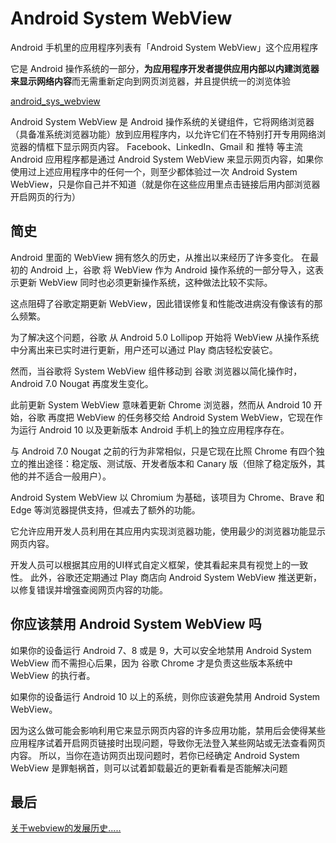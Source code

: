 # Android System WebView



Android 手机里的应用程序列表有「Android System WebView」这个应用程序

它是 Android 操作系统的一部分，**为应用程序开发者提供应用内部以内建浏览器来显示网络内容**而无需重新定向到网页浏览器，并且提供统一的浏览体验

[android_sys_webview](/study/imgs/android_sys_webview.jpg)


Android System WebView 是 Android 操作系统的关键组件，它将网络浏览器（具备准系统浏览器功能）放到应用程序内，以允许它们在不特别打开专用网络浏览器的情框下显示网页内容。 Facebook、LinkedIn、Gmail 和 推特 等主流 Android 应用程序都是通过 Android System WebView 来显示网页内容，如果你使用过上述应用程序中的任何一个，则至少都体验过一次 Android System WebView，只是你自己并不知道（就是你在这些应用里点击链接后用内部浏览器开启网页的行为）


## 简史


Android 里面的 WebView 拥有悠久的历史，从推出以来经历了许多变化。 在最初的 Android 上，谷歌 将 WebView 作为 Android 操作系统的一部分导入，这表示更新 WebView 同时也必须更新操作系统，这种做法比较不实际。

这点阻碍了谷歌定期更新 WebView，因此错误修复和性能改进病没有像该有的那么频繁。

为了解决这个问题，谷歌 从 Android 5.0 Lollipop 开始将 WebView 从操作系统中分离出来已实时进行更新，用户还可以通过 Play 商店轻松安装它。

然而，当谷歌将 System WebView 组件移动到 谷歌 浏览器以简化操作时，Android 7.0 Nougat 再度发生变化。 

此前更新 System WebView 意味着更新 Chrome 浏览器，然而从 Android 10 开始，谷歌 再度把 WebView 的任务移交给 Android System WebView，它现在作为运行 Android 10 以及更新版本 Android 手机上的独立应用程序存在。


与 Android 7.0 Nougat 之前的行为非常相似，只是它现在比照 Chrome 有四个独立的推出途径：稳定版、测试版、开发者版本和 Canary 版（但除了稳定版外，其他的并不适合一般用户）。

Android System WebView 以 Chromium 为基础，该项目为 Chrome、Brave 和 Edge 等浏览器提供支持，但减去了额外的功能。


它允许应用开发人员利用在其应用内实现浏览器功能，使用最少的浏览器功能显示网页内容。 

开发人员可以根据其应用的UI样式自定义框架，使其看起来具有视觉上的一致性。 此外，谷歌还定期通过 Play 商店向 Android System WebView 推送更新，以修复错误并增强查阅网页内容的功能。


## 你应该禁用 Android System WebView 吗

如果你的设备运行 Android 7、8 或是 9，大可以安全地禁用 Android System WebView 而不需担心后果，因为 谷歌 Chrome 才是负责这些版本系统中 WebView 的执行者。

如果你的设备运行 Android 10 以上的系统，则你应该避免禁用 Android System WebView。 


 因为这么做可能会影响利用它来显示网页内容的许多应用功能，禁用后会使得某些应用程序试着开启网页链接时出现问题，导致你无法登入某些网站或无法查看网页内容。 所以，当你在造访网页出现问题时，若你已经确定 Android System WebView 是罪魁祸首，则可以试着卸载最近的更新看看是否能解决问题



## 最后

[关于webview的发展历史.....](/study/4-%E5%89%8D%E7%AB%AF%E6%9E%84%E5%BB%BA%E5%92%8C%E6%96%B0%E5%9E%8B%E6%A1%86%E6%9E%B6%E5%88%86%E6%9E%90/javascript%E8%A7%A3%E6%9E%90%E5%99%A8%E5%92%8Cwebview.md)

